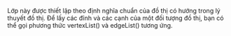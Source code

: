Lớp này được thiết lập theo định nghĩa chuẩn của đồ thị có hướng trong lý thuyết đồ thị. Để lấy các đỉnh và các cạnh của một đối tượng đồ thị, bạn có thể gọi phương thức vertexList() và edgeList() tương ứng.

